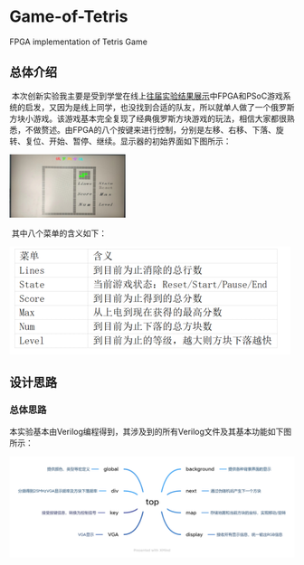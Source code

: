 # Game-of-Tetris
FPGA implementation of Tetris Game 
## 总体介绍

​		本次创新实验我主要是受到学堂在线上[往届实验结果展示](https://www.xuetangx.com/learn/thu08071002402/thu08071002402/10327120/video/17445131?channel=i.area.learn_title)中FPGA和PSoC游戏系统的启发，又因为是线上同学，也没找到合适的队友，所以就单人做了一个俄罗斯方块小游戏。该游戏基本完全复现了经典俄罗斯方块游戏的玩法，相信大家都很熟悉，不做赘述。由FPGA的八个按键来进行控制，分别是左移、右移、下落、旋转、复位、开始、暂停、继续。显示器的初始界面如下图所示：

<img src="assets/image-20220718143919030.png" alt="image-20220718143919030" style="zoom: 20%;" />

​		其中八个菜单的含义如下：

<img src="assets/image-20220718144632428.png" alt="image-20220718144632428"  />

## 设计思路

### 总体思路

​		本实验基本由Verilog编程得到，其涉及到的所有Verilog文件及其基本功能如下图所示：

![框架](assets/框架.png)
